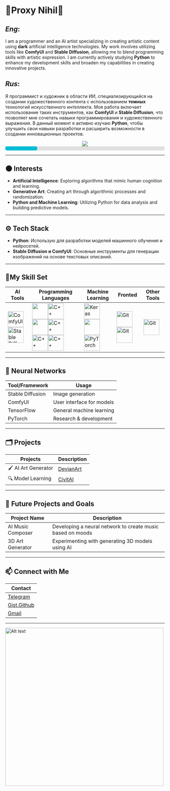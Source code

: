 # 🖤**Proxy Nihil**🖤

## *Eng*:

I am a programmer and an AI artist specializing in creating artistic content using **dark** artificial intelligence technologies. My work involves utilizing tools like **ComfyUI** and **Stable Diffusion**, allowing me to blend programming skills with artistic expression. I am currently actively studying **Python** to enhance my development skills and broaden my capabilities in creating innovative projects.

## *Rus*:

Я программист и художник в области ИИ, специализирующийся на создании художественного контента с использованием **темных** технологий искусственного интеллекта. Моя работа включает использование таких инструментов, как **ComfyUI** и **Stable Diffusion**, что позволяет мне сочетать навыки программирования и художественного выражения. В данный момент я активно изучаю **Python**, чтобы улучшить свои навыки разработки и расширить возможности в создании инновационных проектов.

<div align="center"> 
<img src="https://imgur.com/910B91H.png" style="zoom:110%;" />
</div>

<div style="width: 100%; background-color: #e0e0e0; border-radius: 5px;">
    <div style="width: 20%; height: 13px; background-color: #00bcd4; border-radius: 5px;"></div>
</div>

-------------



## 🌑 Interests

- **Artificial Intelligence**: Exploring algorithms that mimic human cognition and learning.
- **Generative Art**: Creating art through algorithmic processes and randomization.
- **Python and Machine Learning**: Utilizing Python for data analysis and building predictive models.

----------------------------



## ⚙️ Tech Stack

- **Python**: Использую для разработки моделей машинного обучения и нейросетей.
- **Stable Diffusion и ComfyUI**: Основные инструменты для генерации изображений на основе текстовых описаний.

----------------------------



 ## 🤠My Skill Set

| **AI Tools**                                                 | **Programming Languages**                                    | **Machine Learning**                                         | **Fronted**                                                  | **Other Tools**                                              |
| ------------------------------------------------------------ | ------------------------------------------------------------ | ------------------------------------------------------------ | ------------------------------------------------------------ | ------------------------------------------------------------ |
| <img src="https://upload.wikimedia.org/wikipedia/commons/6/62/ComfyUI_Logo.png" alt="ComfyUI" title=" alt=&quot;Python&quot; style=&quot;widht:25%;&quot;" style=" width=50" height="50;" /><img src="https://cdn2.steamgriddb.com/icon/0a8e9d1cf3ee0af0e6526059e1ac59d1/32/256x256.png" alt="Stable Diffusion" style=" width=50" height="50;" /> | <img src="https://user-images.githubusercontent.com/72181445/168416803-354444e8-8b27-4b31-ab3b-83a36d08cc51.png" style=" width=50" height="50;" /><img src="https://img.icons8.com/?size=100&id=40669&format=png&color=000000" alt="C++" style=" width=50" height="50;" /><img src="https://miladfathy.gallerycdn.vsassets.io/extensions/miladfathy/js-snippet/0.0.3/1620337479564/Microsoft.VisualStudio.Services.Icons.Default" style=" width=50" height="50;" /><img src="https://img.icons8.com/?size=100&id=45490&format=png&color=000000" alt="C++" style=" width=50" height="50" /><img src="https://img.icons8.com/?size=100&id=UFXRpPFebwa2&format=png&color=000000" alt="C++" style=" width=50" height="50;" /><img src="https://img.icons8.com/?size=100&id=38561&format=png&color=000000" alt="C++" style=" width=50" height="50;" /> | <img src="https://upload.wikimedia.org/wikipedia/commons/thumb/a/ae/Keras_logo.svg/512px-Keras_logo.svg.png" alt="Keras" style=" width=50" height="50;" /><img src="https://upload.wikimedia.org/wikipedia/commons/thumb/1/11/TensorFlowLogo.svg/1200px-TensorFlowLogo.svg.png" style=" width=50" height="50;" /><img src="https://upload.wikimedia.org/wikipedia/commons/c/c6/PyTorch_logo_black.svg" alt="PyTorch" style=" width=50" height="50;" /> | <img src="https://img.icons8.com/?size=100&id=zfHRZ6i1Wg0U&format=png&color=000000r" alt="Git" style=" width=50" height="50;" /><img src="https://img.icons8.com/?size=100&id=20909&format=png&color=000000" alt="Git" style=" width=50" height="50" /> | <img src="https://gitlab.com/e.s.s.e.e.system/test_project_2/-/avatar" alt="Git" style=" width=50" height="50" /> |

----------------------------



## 🧠 Neural Networks

| **Tool/Framework** | **Usage**                 |
| ------------------ | ------------------------- |
| Stable Diffusion   | Image generation          |
| ComfyUI            | User interface for models |
| TensorFlow         | General machine learning  |
| PyTorch            | Research & development    |

----------------------------



  ## 🗂️ Projects

| **Projects**       | **Description**                                             |
| ------------------ | ----------------------------------------------------------- |
| 🖌️ AI Art Generator | [DevianArt](https://www.deviantart.com/velialnihilobscurum) |
| 🔍 Model Learning   | [CivitAI](https://civitai.com/user/nihiloff)                |

----------------------------



## 🚀 Future Projects and Goals

| Project Name      | Description                                                |
| ----------------- | ---------------------------------------------------------- |
| AI Music Composer | Developing a neural network to create music based on moods |
| 3D Art Generator  | Experimenting with generating 3D models using AI           |

----------------------------



## 📫 Connect with Me

| **Contact**                          |
| ------------------------------------ |
| [Telegram](https://t.me/Proxy_Nihil) |
| [Gist.Github](https://gist.github.com/NIHILcoder)|
| [Gmail](kostopravd@gmail.com)        |
---



<img src="https://media1.tenor.com/m/pGjc9-vHR18AAAAd/ergo-proxy-ergo.gif" alt="Alt text" style=" width=300" height="500" />

